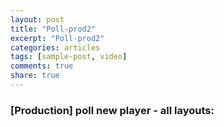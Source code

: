 ```yaml
---
layout: post
title: "Poll-prod2"
excerpt: "Poll-prod2"
categories: articles
tags: [sample-post, video]
comments: true
share: true
---
```

### [Production] poll new player - all layouts:
<br>
<div class="apester-media" data-media-id="5d24a903ca40d2691093a55d" height="388"></div><script async src="https://static.stg.apester.com/js/sdk/latest/apester-sdk.js"></script>
